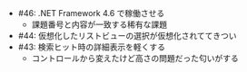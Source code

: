 * #46: .NET Framework 4.6 で稼働させる
    * 課題番号と内容が一致する稀有な課題
* #44: 仮想化したリストビューの選択が仮想化されててきつい
* #43: 検索ヒット時の詳細表示を軽くする
    * コントロールから変えたけど高さの問題だった匂いがする
